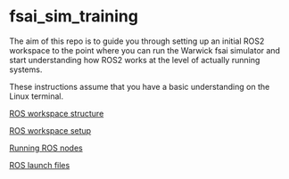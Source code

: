 # fsai_sim_training

The aim of this repo is to guide you through setting up an initial ROS2 workspace to the point where you can run the Warwick fsai simulator and start understanding how ROS2 works at the level of actually running systems.

These instructions assume that you have a basic understanding on the Linux terminal.

[ROS workspace structure](docs/structure.md)

[ROS workspace setup](docs/setup.md)

[Running ROS nodes](docs/running_nodes.md)

[ROS launch files](docs/launch_files.md)

